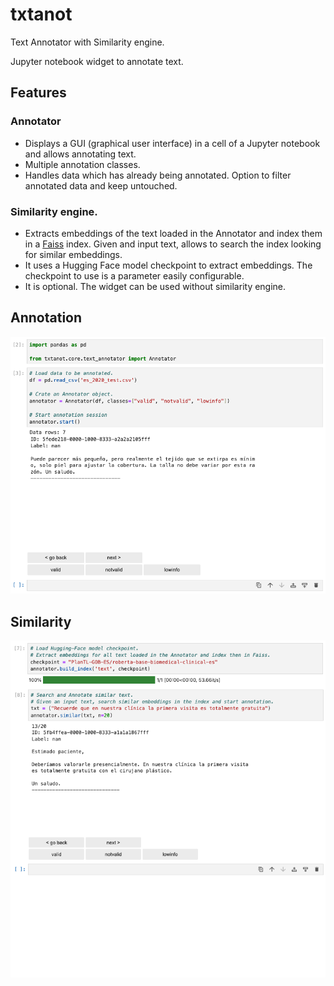# txtanot

Text Annotator with Similarity engine. 

Jupyter notebook widget to annotate text.

## Features

### Annotator
- Displays a GUI (graphical user interface) in a cell of a Jupyter notebook and allows annotating text.
- Multiple annotation classes.
- Handles data which has already being annotated. Option to filter annotated data and keep untouched.


### Similarity engine. 
- Extracts embeddings of the text loaded in the Annotator and index them in a [Faiss](https://github.com/facebookresearch/faiss) index. Given and input text, allows to search the index looking for similar embeddings.
- It uses a Hugging Face model checkpoint to extract embeddings. The checkpoint to use is a parameter easily configurable.
- It is optional. The widget can be used without similarity engine.


## Annotation

![annotator](txtanot_annotator.png)

## Similarity 

![similarity](txtanot_similarity.png)